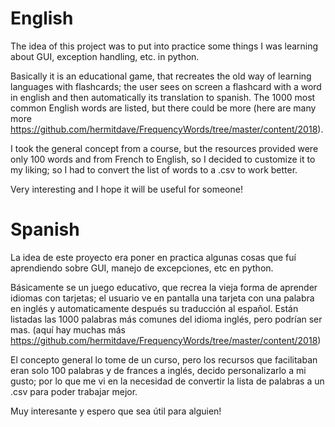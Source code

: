 # English
The idea of this project was to put into practice some things I was learning about GUI, exception handling, etc. in python.

Basically it is an educational game, that recreates the old way of learning languages with flashcards; the user sees on screen a flashcard with a word in english and then automatically its translation to spanish. The 1000 most common English words are listed, but there could be more (here are many more https://github.com/hermitdave/FrequencyWords/tree/master/content/2018).

I took the general concept from a course, but the resources provided were only 100 words and from French to English, so I decided to customize it to my liking; so I had to convert the list of words to a .csv to work better.

Very interesting and I hope it will be useful for someone!

# Spanish

La idea de este proyecto era poner en practica algunas cosas que fuí aprendiendo sobre GUI, manejo de excepciones, etc en python.

Básicamente se un juego educativo, que recrea la vieja forma de aprender idiomas con tarjetas; el usuario ve en pantalla una tarjeta con una palabra en inglés y automaticamente después su traducción al español. Están listadas las 1000 palabras más comunes del idioma inglés, pero podrían ser mas. (aquí hay muchas más https://github.com/hermitdave/FrequencyWords/tree/master/content/2018)

El concepto general lo tome de un curso, pero los recursos que facilitaban eran solo 100 palabras y de frances a inglés, decido personalizarlo a mi gusto; por lo que me vi en la necesidad de convertir la lista de palabras a un .csv para poder trabajar mejor.

Muy interesante y espero que sea útil para alguien!
